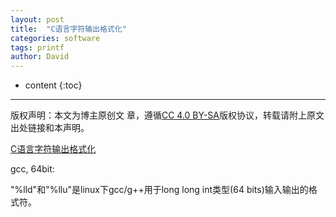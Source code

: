 ```yaml
---
layout: post
title:  "C语言字符输出格式化"
categories: software
tags: printf
author: David
---
```


* content
{:toc}

---
版权声明：本文为博主原创文
章，遵循[CC 4.0 BY-SA](http://creativecommons.org/licenses/by-sa/4.0/)版权协议，转载请附上原文出处链接和本声明。


[C语言字符输出格式化](https://blog.csdn.net/pbymw8iwm/article/details/8153226)

gcc, 64bit:

"%lld"和"%llu"是linux下gcc/g++用于long long int类型(64 bits)输入输出的格式符。

